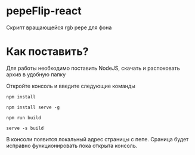 # pepeFlip-react

Скрипт вращающейся rgb pepe для фона

# Как поставить?

Для работы необходимо поставить NodeJS, скачать и распоковать архив в удобную папку

Откройте консоль и введите следующие команды

```
npm install

npm install serve -g

npm run build

serve -s build
```

В консоли появится локальный адрес страницы с пепе.
Сраница будет исправно функционировать пока открыта консоль.
